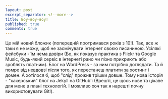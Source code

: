 ```yaml
---
layout: post
excerpt_separator: <!--more-->
title: Воу-воу-воу!
published: true
comments: true
---
```


Це мій новий бложик (попередній протримався років з 10!). Так, все ж таки я не можу, щоб не засмічувати інтернет своєю писаниною. Усілякі фейсбуки - їм нема довіри (Бо, як показує практика з Flickr та Google Music, будь-який сервіс в інтернеті рано чи пізно прикриють або зроблять платним). Блог на WordPress - за ним потрібно доглядати. Та й помре від невдовзі після того, як перестанеш платити за хостинг і домен. А хотілося б, щоб "слід" прожив трішки довше. <!--more-->Тому нова історія - "хакерський" блог на Jekyll на GitHub'і (Врешті, це щось нове та цікаве для мене в плані технологій. І можливо хоч так я нарешті почну використовувати Git!).
